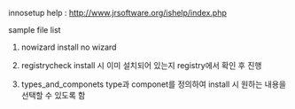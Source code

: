 innosetup help : http://www.jrsoftware.org/ishelp/index.php

sample file list
1) nowizard
 install no wizard 

2) registrycheck
 install 시 이미 설치되어 있는지 registry에서 확인 후 진행
 
3) types_and_componets
 type과 componet를 정의하여 install 시 원하는 내용을 선택할 수 있도록 함